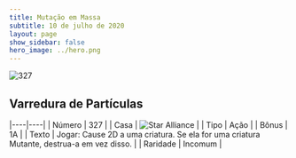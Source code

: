 ```yaml
---
title: Mutação em Massa
subtitle: 10 de julho de 2020
layout: page
show_sidebar: false
hero_image: ../hero.png
---
```


![327](https://cdn.keyforgegame.com/media/card_front/pt/479_327_8QFWP7FG2FFH_pt.png)

## Varredura de Partículas

|----|----|
| Número | 327 |
| Casa | ![Star Alliance](https://archonarcana.com/images/thumb/7/7d/Star_Alliance.png/22px-Star_Alliance.png "Aliança Estelar") |
| Tipo | Ação |
| Bônus | 1A |
| Texto | Jogar: Cause 2D a uma criatura. Se ela for uma criatura Mutante, destrua-a em vez disso. |
| Raridade | Incomum |
